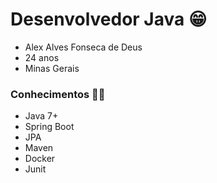 # Desenvolvedor Java 😁

- Alex Alves Fonseca de Deus
- 24 anos
- Minas Gerais

### Conhecimentos 🧑‍💻

- Java 7+
- Spring Boot
- JPA
- Maven
- Docker
- Junit



